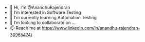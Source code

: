 - 👋 Hi, I’m @AnandhuRajendran
- 👀 I’m interested in Software Testing
- 🌱 I’m currently learning Automation Testing 
- 💞️ I’m looking to collaborate on ...
- 📫 Reach me at https://www.linkedin.com/in/anandhu-rajendran-30965474/

<!---
AnandhuRajendran/AnandhuRajendran is a ✨ special ✨ repository because its `README.md` (this file) appears on your GitHub profile.
You can click the Preview link to take a look at your changes.
--->
